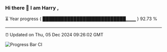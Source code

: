 ### Hi there 👋 I am Harry , 

⏳ Year progress { ███████████████████████████▁▁▁ } 92.73 %

---

⏰ Updated on Thu, 05 Dec 2024 09:26:02 GMT

![Progress Bar CI](https://github.com/duykhang68/duykhang68/workflows/Progress%20Bar%20CI/badge.svg)
